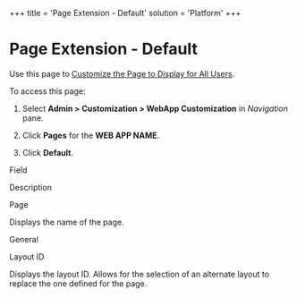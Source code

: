 +++
title = 'Page Extension - Default'
solution = 'Platform'
+++

# Page Extension - Default

<div class="use">

Use this page to [Customize the Page to Display for All
Users](../Use_Cases/Customize_the_Page_to_Display_for_All_Users.htm).

</div>

To access this page:

1.  Select **Admin \> Customization \> WebApp
    Customization** in *Navigation* pane.

2.  Click **Pages** for the **WEB APP NAME**.

3.  Click **Default**.

Field

Description

Page

Displays the name of the page.

General

Layout ID

Displays the layout ID. Allows for the selection of an alternate layout
to replace the one defined for the page.
